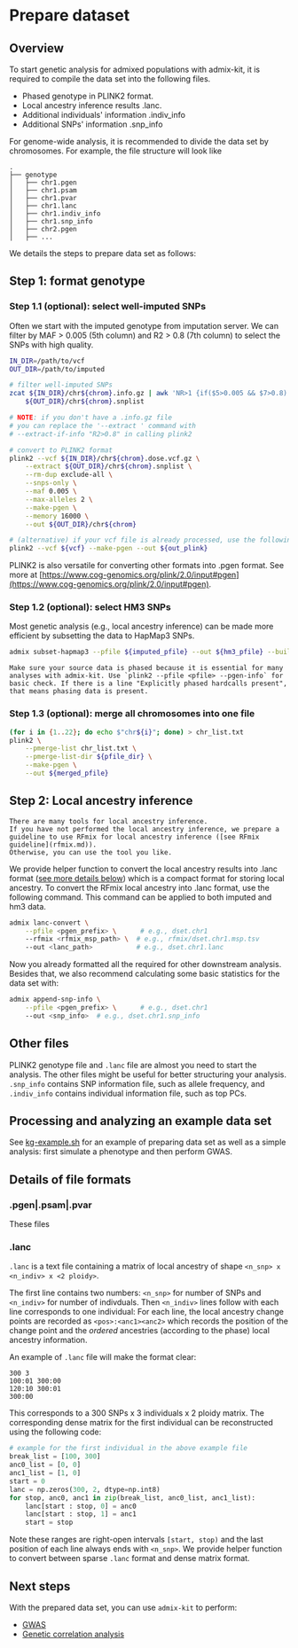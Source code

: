 # Prepare dataset

## Overview
To start genetic analysis for admixed populations with admix-kit, it is required to compile the data set into the following files.

- Phased genotype in PLINK2 format.
- Local ancestry inference results .lanc.
- Additional individuals' information .indiv_info
- Additional SNPs' information .snp_info

For genome-wide analysis, it is recommended to divide the data set by chromosomes. For example, the file structure will look like
```
.
├── genotype
│   ├── chr1.pgen
│   ├── chr1.psam
│   ├── chr1.pvar
│   ├── chr1.lanc
│   ├── chr1.indiv_info
│   ├── chr1.snp_info
│   ├── chr2.pgen
│   ├── ...
```

We details the steps to prepare data set as follows:

## Step 1: format genotype

### Step 1.1 (optional): select well-imputed SNPs
Often we start with the imputed genotype from imputation server. We can filter by MAF > 0.005 (5th column) and R2 > 0.8 (7th column) to select the SNPs with high quality.
```bash
IN_DIR=/path/to/vcf
OUT_DIR=/path/to/imputed

# filter well-imputed SNPs
zcat ${IN_DIR}/chr${chrom}.info.gz | awk 'NR>1 {if($5>0.005 && $7>0.8) print $1}' > \
    ${OUT_DIR}/chr${chrom}.snplist

# NOTE: if you don't have a .info.gz file
# you can replace the '--extract ' command with
# --extract-if-info "R2>0.8" in calling plink2

# convert to PLINK2 format
plink2 --vcf ${IN_DIR}/chr${chrom}.dose.vcf.gz \
    --extract ${OUT_DIR}/chr${chrom}.snplist \
    --rm-dup exclude-all \
    --snps-only \
    --maf 0.005 \
    --max-alleles 2 \
    --make-pgen \
    --memory 16000 \
    --out ${OUT_DIR}/chr${chrom}

# (alternative) if your vcf file is already processed, use the following
plink2 --vcf ${vcf} --make-pgen --out ${out_plink}
```

PLINK2 is also versatile for converting other formats into .pgen format. 
See more at [https://www.cog-genomics.org/plink/2.0/input#pgen](https://www.cog-genomics.org/plink/2.0/input#pgen).

### Step 1.2 (optional): select HM3 SNPs
Most genetic analysis (e.g., local ancestry inference) can be made more efficient by subsetting the data to HapMap3 SNPs.
```bash
admix subset-hapmap3 --pfile ${imputed_pfile} --out ${hm3_pfile} --build hg38
```

```{note}
Make sure your source data is phased because it is essential for many analyses with admix-kit. Use `plink2 --pfile <pfile> --pgen-info` for basic check. If there is a line "Explicitly phased hardcalls present", that means phasing data is present.
```

### Step 1.3 (optional): merge all chromosomes into one file
```bash
(for i in {1..22}; do echo $"chr${i}"; done) > chr_list.txt
plink2 \
    --pmerge-list chr_list.txt \
    --pmerge-list-dir ${pfile_dir} \
    --make-pgen \
    --out ${merged_pfile} 
```

## Step 2: Local ancestry inference

```{note}
There are many tools for local ancestry inference. 
If you have not performed the local ancestry inference, we prepare a guideline to use RFmix for local ancestry inference ([see RFmix guideline](rfmix.md)).
Otherwise, you can use the tool you like.
```


We provide helper function to convert the local ancestry results into .lanc format ([see more details below](#lanc)) which is a compact format for storing local ancestry. To convert the RFmix local ancestry into .lanc format, use the following command. This command can be applied to both imputed and hm3 data.

```bash
admix lanc-convert \
    --pfile <pgen_prefix> \      # e.g., dset.chr1
    --rfmix <rfmix_msp_path> \  # e.g., rfmix/dset.chr1.msp.tsv
    --out <lanc_path>           # e.g., dset.chr1.lanc
```

Now you already formatted all the required for other downstream analysis. Besides that,
we also recommend calculating some basic statistics for the data set with:
```bash
admix append-snp-info \
    --pfile <pgen_prefix> \      # e.g., dset.chr1
    --out <snp_info>  # e.g., dset.chr1.snp_info
```

## Other files
PLINK2 genotype file and `.lanc` file are almost you need to start the analysis. The 
other files might be useful for better structuring your analysis. `.snp_info` contains 
SNP information file, such as allele frequency, and `.indiv_info` contains individual 
information file, such as top PCs.

## Processing and analyzing an example data set
See [kg-example.sh](https://github.com/KangchengHou/admix-kit/blob/main/docs/kg-example.sh) 
for an example of preparing data set as well as a simple analysis: first simulate a 
phenotype and then perform GWAS.

## Details of file formats
### .pgen|.psam|.pvar
These files 
### .lanc
`.lanc` is a text file containing a matrix of local ancestry of shape `<n_snp> x <n_indiv> x <2 ploidy>`. 

The first line contains two numbers: `<n_snp>` for number of SNPs and `<n_indiv>` for number of indivduals. Then `<n_indiv>` lines follow with each line corresponds to one individual:
For each line, the local ancestry change points are recorded as
`<pos>:<anc1><anc2>` which records the position of the change point and the *ordered* ancestries (according to the phase) local ancestry information.

An example of `.lanc` file will make the format clear:
```
300 3
100:01 300:00
120:10 300:01
300:00
```
This corresponds to a 300 SNPs x 3 individuals x 2 ploidy matrix. The corresponding dense matrix for the first individual can be reconstructed using the following code:
```python
# example for the first individual in the above example file
break_list = [100, 300]
anc0_list = [0, 0]
anc1_list = [1, 0]    
start = 0
lanc = np.zeros(300, 2, dtype=np.int8)
for stop, anc0, anc1 in zip(break_list, anc0_list, anc1_list):
    lanc[start : stop, 0] = anc0
    lanc[start : stop, 1] = anc1
    start = stop
```

Note these ranges are right-open intervals `[start, stop)` and the last position of each line always ends with `<n_snp>`. We provide helper function to convert between sparse `.lanc` format and dense matrix format.

## Next steps
With the prepared data set, you can use `admix-kit` to perform:
- [GWAS](cli/assoc-test.md)
- [Genetic correlation analysis](cli/genet-cor.md)